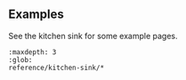 ```{include} ../README.md

```

## Examples

See the kitchen sink for some example pages.

```{toctree}
:maxdepth: 3
:glob:
reference/kitchen-sink/*
```
